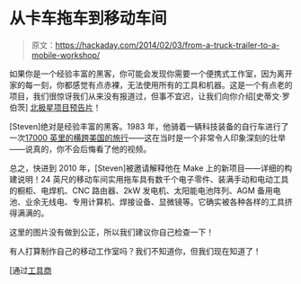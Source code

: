 # 从卡车拖车到移动车间

> 原文：<https://hackaday.com/2014/02/03/from-a-truck-trailer-to-a-mobile-workshop/>

如果你是一个经验丰富的黑客，你可能会发现你需要一个便携式工作室，因为离开家的每一刻，你都感觉有点赤裸，无法使用所有的工具和机器。这是一个有点老的项目，我们很惊讶我们从来没有报道过，但事不宜迟，让我们向你介绍[史蒂文·罗伯茨] [北极星项目预告片](http://makezine.com/2010/05/14/make-it-anywhere-with-a-mobile-lab/)！

[Steven]绝对是经验丰富的黑客。1983 年，他骑着一辆科技装备的自行车进行了一次[17000 英里的横跨美国的旅行](http://hackaday.com/2009/09/18/vintage-video-computing-across-america/)——这在当时是一个非常令人印象深刻的壮举——说真的，你不会后悔看了他的视频。

总之，快进到 2010 年，[Steven]被邀请解释他在 Make 上的新项目——详细的构建说明！24 英尺的移动车间实用拖车具有数千个电子零件、装满手动和电动工具的橱柜、电焊机、CNC 路由器、2kW 发电机、太阳能电池阵列、AGM 备用电池、业余无线电、专用计算机、焊接设备、显微镜等。它确实被各种各样的工具挤得满满的。

这里的图片没有做到公正，所以我们建议你自己检查一下！

有人打算制作自己的移动工作室吗？我们不知道你，但我们现在知道了！

[通过[工具商](http://toolmonger.com/2010/05/21/mobile-labworkshop/)